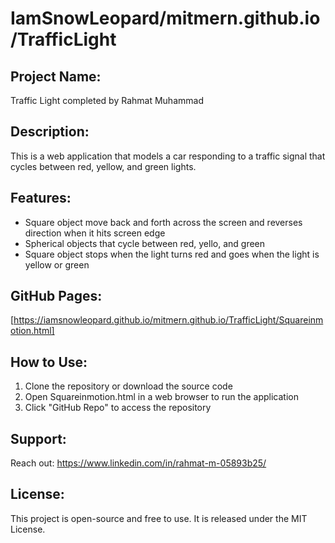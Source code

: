 
#  IamSnowLeopard/mitmern.github.io/TrafficLight

## Project Name: 
Traffic Light completed by Rahmat Muhammad

## Description: 
This is a web application that models a car responding to a traffic signal that cycles between red, yellow, and green lights.   

## Features:
* Square object move back and forth across the screen and reverses direction when it hits screen edge
* Spherical objects that cycle between red, yello, and green
* Square object stops when the light turns red and goes when the light is yellow or green 

## GitHub Pages: 
[https://iamsnowleopard.github.io/mitmern.github.io/TrafficLight/Squareinmotion.html]

## How to Use:
1. Clone the repository or download the source code
2. Open Squareinmotion.html in a web browser to run the application
3. Click "GitHub Repo" to access the repository

## Support:
Reach out: https://www.linkedin.com/in/rahmat-m-05893b25/

## License:
This project is open-source and free to use. It is released under the MIT License.

